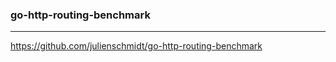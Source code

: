 ### go-http-routing-benchmark
---
https://github.com/julienschmidt/go-http-routing-benchmark

```
```

```
```

```
```


